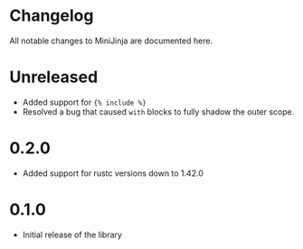 # Changelog

All notable changes to MiniJinja are documented here.

# Unreleased

- Added support for `{% include %}`
- Resolved a bug that caused `with` blocks to fully shadow the outer scope.

# 0.2.0

- Added support for rustc versions down to 1.42.0

# 0.1.0

- Initial release of the library
